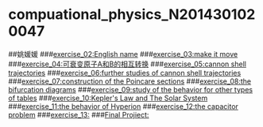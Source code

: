 # compuational_physics_N2014301020047
##姚媛媛
###[exercise_02:English name](https://www.zybuluo.com/yyyyao/note/497979)
###[exercise_03:make it move](https://www.zybuluo.com/yyyyao/note/498045)
###[exercise_04:可衰变原子A和B的相互转换](https://www.zybuluo.com/yyyyao/note/498048)
###[exercise_05:cannon shell trajectories](https://www.zybuluo.com/yyyyao/note/498053)
###[exercise_06:further studies of cannon shell trajectories](https://www.zybuluo.com/yyyyao/note/498050)
###[exercise_07:construction of the Poincare sections](https://www.zybuluo.com/yyyyao/note/498054)
###[exercise_08:the bifurcation diagrams](https://www.zybuluo.com/yyyyao/note/498061)
###[exercise_09:study of the behavior for other types of tables](https://www.zybuluo.com/yyyyao/note/513319)
###[exercise_10:Kepler's Law and The Solar System](https://www.zybuluo.com/yyyyao/note/498068)
###[exercise_11:the behavior of Hyperion](https://www.zybuluo.com/yyyyao/note/498073)
###[exercise_12:the capacitor problem](https://www.zybuluo.com/yyyyao/note/498069)
###[exercise_13:](https://www.zybuluo.com/yyyyao/note/498076)
###[Final Projiect:](https://www.zybuluo.com/yyyyao/note/498082)
